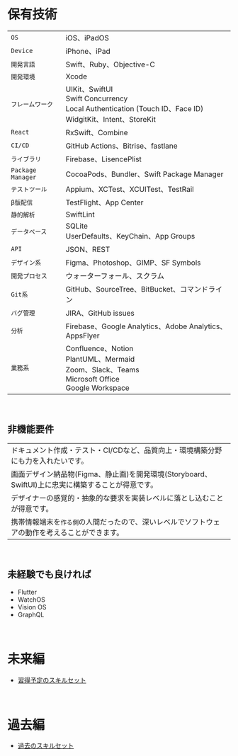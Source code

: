# 保有技術

|   |     |
|-------|-----------|
| `OS`       | iOS、iPadOS      |
| `Device`       | iPhone、iPad       |
| `開発言語`   | Swift、Ruby、Objective-C     |
| `開発環境`   | Xcode |
| `フレームワーク` |  UIKit、SwiftUI<br>Swift Concurrency<br>Local Authentication (Touch ID、Face ID)<br>WidgitKit、Intent、StoreKit  |
| `React` |  RxSwift、Combine |
| `CI/CD` | GitHub Actions、Bitrise、fastlane |
| `ライブラリ`    |  Firebase、LisencePlist |
| `Package Manager`    |  CocoaPods、Bundler、Swift Package Manager |
| `テストツール` | Appium、XCTest、XCUITest、TestRail |
| `β版配信` | TestFlight、App Center |
| `静的解析` | SwiftLint |
| `データベース` | SQLite<br>UserDefaults、KeyChain、App Groups  |
| `API` | JSON、REST  |
| `デザイン系` | Figma、Photoshop、GIMP、SF Symbols |
| `開発プロセス` |  ウォーターフォール、スクラム  |
| `Git系` | GitHub、SourceTree、BitBucket、コマンドライン  |
| `バグ管理` |  JIRA、GitHub issues |
| `分析`    |  Firebase、Google Analytics、Adobe Analytics、AppsFlyer |
| `業務系`  |  Confluence、Notion<br>PlantUML、Mermaid<br>Zoom、Slack、Teams<br>Microsoft Office<br>Google Workspace |

<br>

## 非機能要件

|   |
|-------|
| ドキュメント作成・テスト・CI/CDなど、品質向上・環境構築分野にも力を入れたいです。 |
| 画面デザイン納品物(Figma、静止画)を開発環境(Storyboard、SwiftUI)上に忠実に構築することが得意です。  |
| デザイナーの感覚的・抽象的な要求を実装レベルに落とし込むことが得意です。  |
| 携帯情報端末を`作る側`の人間だったので、深いレベルでソフトウェアの動作を考えることができます。 |

<br>

## 未経験でも良ければ

- Flutter
- WatchOS
- Vision OS
- GraphQL


<br>

# 未来編
- [習得予定のスキルセット](https://github.com/hackenbacker/job-offers/blob/main/files/future_skill.md)

<br>

# 過去編
- [過去のスキルセット](https://github.com/hackenbacker/job-offers/blob/main/files/old_skill.md)

